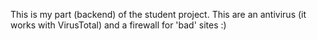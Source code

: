 This is my part (backend) of the student project. This are an antivirus (it works with VirusTotal) and a firewall for 'bad' sites :)
